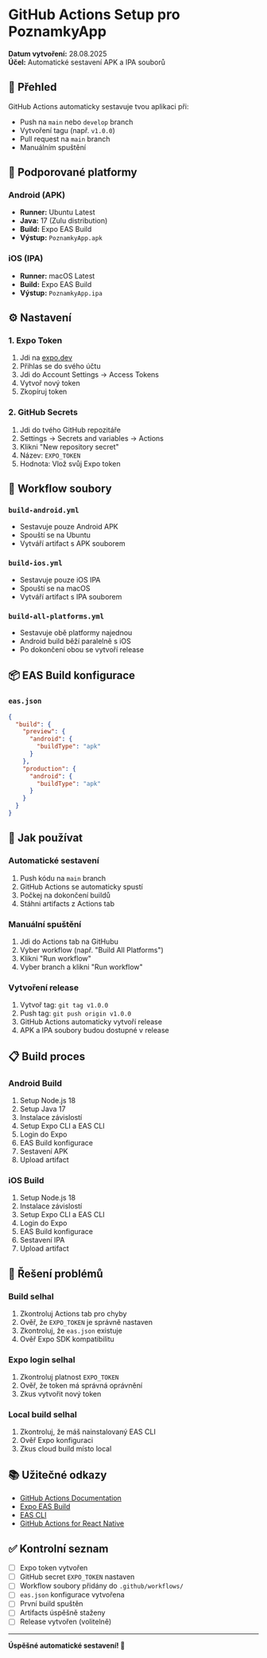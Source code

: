 # GitHub Actions Setup pro PoznamkyApp

**Datum vytvoření:** 28.08.2025  
**Účel:** Automatické sestavení APK a IPA souborů

## 🚀 Přehled

GitHub Actions automaticky sestavuje tvou aplikaci při:
- Push na `main` nebo `develop` branch
- Vytvoření tagu (např. `v1.0.0`)
- Pull request na `main` branch
- Manuálním spuštění

## 📱 Podporované platformy

### Android (APK)
- **Runner:** Ubuntu Latest
- **Java:** 17 (Zulu distribution)
- **Build:** Expo EAS Build
- **Výstup:** `PoznamkyApp.apk`

### iOS (IPA)
- **Runner:** macOS Latest
- **Build:** Expo EAS Build
- **Výstup:** `PoznamkyApp.ipa`

## ⚙️ Nastavení

### 1. Expo Token
1. Jdi na [expo.dev](https://expo.dev)
2. Přihlas se do svého účtu
3. Jdi do Account Settings → Access Tokens
4. Vytvoř nový token
5. Zkopíruj token

### 2. GitHub Secrets
1. Jdi do tvého GitHub repozitáře
2. Settings → Secrets and variables → Actions
3. Klikni "New repository secret"
4. Název: `EXPO_TOKEN`
5. Hodnota: Vlož svůj Expo token

## 🔄 Workflow soubory

### `build-android.yml`
- Sestavuje pouze Android APK
- Spouští se na Ubuntu
- Vytváří artifact s APK souborem

### `build-ios.yml`
- Sestavuje pouze iOS IPA
- Spouští se na macOS
- Vytváří artifact s IPA souborem

### `build-all-platforms.yml`
- Sestavuje obě platformy najednou
- Android build běží paralelně s iOS
- Po dokončení obou se vytvoří release

## 📦 EAS Build konfigurace

### `eas.json`
```json
{
  "build": {
    "preview": {
      "android": {
        "buildType": "apk"
      }
    },
    "production": {
      "android": {
        "buildType": "apk"
      }
    }
  }
}
```

## 🎯 Jak používat

### Automatické sestavení
1. Push kódu na `main` branch
2. GitHub Actions se automaticky spustí
3. Počkej na dokončení buildů
4. Stáhni artifacts z Actions tab

### Manuální spuštění
1. Jdi do Actions tab na GitHubu
2. Vyber workflow (např. "Build All Platforms")
3. Klikni "Run workflow"
4. Vyber branch a klikni "Run workflow"

### Vytvoření release
1. Vytvoř tag: `git tag v1.0.0`
2. Push tag: `git push origin v1.0.0`
3. GitHub Actions automaticky vytvoří release
4. APK a IPA soubory budou dostupné v release

## 📋 Build proces

### Android Build
1. Setup Node.js 18
2. Setup Java 17
3. Instalace závislostí
4. Setup Expo CLI a EAS CLI
5. Login do Expo
6. EAS Build konfigurace
7. Sestavení APK
8. Upload artifact

### iOS Build
1. Setup Node.js 18
2. Instalace závislostí
3. Setup Expo CLI a EAS CLI
4. Login do Expo
5. EAS Build konfigurace
6. Sestavení IPA
7. Upload artifact

## 🚨 Řešení problémů

### Build selhal
1. Zkontroluj Actions tab pro chyby
2. Ověř, že `EXPO_TOKEN` je správně nastaven
3. Zkontroluj, že `eas.json` existuje
4. Ověř Expo SDK kompatibilitu

### Expo login selhal
1. Zkontroluj platnost `EXPO_TOKEN`
2. Ověř, že token má správná oprávnění
3. Zkus vytvořit nový token

### Local build selhal
1. Zkontroluj, že máš nainstalovaný EAS CLI
2. Ověř Expo konfiguraci
3. Zkus cloud build místo local

## 📚 Užitečné odkazy

- [GitHub Actions Documentation](https://docs.github.com/en/actions)
- [Expo EAS Build](https://docs.expo.dev/build/introduction/)
- [EAS CLI](https://docs.expo.dev/eas-cli/)
- [GitHub Actions for React Native](https://github.com/marketplace?type=actions&query=react+native)

## ✅ Kontrolní seznam

- [ ] Expo token vytvořen
- [ ] GitHub secret `EXPO_TOKEN` nastaven
- [ ] Workflow soubory přidány do `.github/workflows/`
- [ ] `eas.json` konfigurace vytvořena
- [ ] První build spuštěn
- [ ] Artifacts úspěšně staženy
- [ ] Release vytvořen (volitelně)

---

**Úspěšné automatické sestavení! 🎉**
